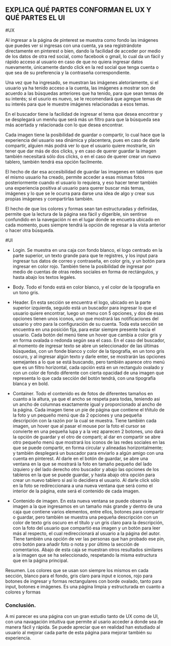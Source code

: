 ## EXPLICA QUÉ PARTES CONFORMAN EL UX Y QUÉ PARTES EL UI

#UX

Al ingresar a la página de pinterest se muestra como fondo las imágenes que puedes ver si ingresas con una cuenta, ya sea registrándote directamente en pinterest o bien, dando la facilidad de acceder por medio de los datos de otra red social, como facebook o gmail, lo cual da un fácil y rápido acceso al usuario en caso de que no quiera ingresar datos nuevamente, únicamente dando click en la red social que tenga cuenta o que sea de su preferencia y la contraseña correspondiente.

Una vez que ha ingresado, se muestran las imágenes aletoriamente, si el usuario ya ha tenido acceso a la cuenta, las imágenes a mostrar son de acuerdo a las búsquedas anteriores que ha tenido, para que sean temas de su interés; si el usurio es nuevo, se le recomendará que agregue temas de su interés para que le muestre imágenes relacionadas a esos temas.

En el buscador tiene la facilidad de ingresar el tema que desea encontrar y se desplegará un menñu que será más un filtro para que la búsqueda sea más acertada y relacionada con lo que desea encontrar.

Cada imagen tiene la posibilidad de guardar o compartir, lo cual hace que la experiencia del usuario sea dinámica y placentera, pues en caso de darle compartir, alguien más podrá ver lo que el usuario quiere mostrarle, sin tener que dar más de dos clicks, y en caso de querer guardar la imagen también necesitará sólo dos clicks, o en el caso de querer crear un nuevo tablero, también tendrá esa opción facilmente. 

El hecho de dar esa accesibilidad de guardar las imagenes en tableros que el mismo usuario ha creado, permite acceder a esas mismas fotos posteriormente cuando el usuario lo requiera, y eso hacer tener también una experiencia positiva al usuario para querer buscar más temas, imágenes y lo que se le ocurra para darse una idea de algo y crear sus propias imágenes y compartirlas también. 

El hecho de que los colores y formas sean tan estructuradas y definidas, permite que la lectura de la página sea fácil y digerible, sin sentirse confundido en la navegación ni en el lugar donde se encuetra ubicado en cada momento, pues siempre tendrá la opción de regresar a la vista anterior o hacer otra búsqueda. 


#UI

- Login. Se muestra en una caja con fondo blanco, el logo centrado en la parte superior, un texto grande para que te registres, y los input para ingresar tus datos de correo y contraseña, en color gris, y un botón para ingresar en color rojo. También tiene la posibilidad de ingresar por medio de cuentas de otras redes sociales en forma de rectángulos, y hasta abajo los textos legales.

- Body. Todo el fondo está en color blanco, y el color de la tipografía en un tono gris. 

- Header. En esta sección se encuentra el logo, ubicado en la parte superior izquierda, seguido está un buscador para ingresar lo que el usuario quiere encontrar, luego un menu con 5 opciones, y dos de esas opciones tienen unos iconos, uno que mostrará las notificaciones del usuario y otro para la configuración de su cuenta. Toda esta sección se encuentra en una posición fija, para estar siempre presente hacia el usuario. Cada botón del menú tiene un hover que cambia a color gris y en forma ovalada o redonda según sea el caso. En el caso del buscador, al momento de ingresar texto se abre un seleccionador de las últimas búsquedas, con un fonde blanco y color de la tipografía, en un tono gris oscuro, y al ingresar algún texto y darle enter, se mostrarán las opciones semejantes a lo que se está buscando, pero también aparece otro menú que es un filtro horizontal, cada opción está en un rectangulo ovalado y con un color de fondo diferente con cierta opacidad de una imagen que representa lo que cada sección del botón tendrá, con una tipografía blanca y en bold.

- Container. Todo el contenido es de fotos de diferentes tamaños en cuanto a la altura, ya que el ancho se respeta para todas, teniendo asi un ancho de columnas exactamente igual y proporcionado al ancho de la página. Cada imagen tiene un pie de página que contiene el tñitulo de la foto y un pequeño menú que da 2 opciones y una pequeña descripción con la razón por la cual se muestra. Tiene también cada imagen, un hover que al pasar el mouse por la foto el cursor se convierte en una pequeña lupa y a la vez aparecen 2 botones, uno dará la opción de guardar y el otro de comparti; al dar en compartir se abre otro pequeño menú que mostrará los iconos de las redes sociales en las que se puede compartir, en forma circular y alineadas horizontalmente; y también desplegará un buscador para enviarlo a algún amigo con una cuenta en pinterest. Al darle en el botón de guardar, se abre una ventana en la que se mostrará la foto en tamaño pequeño del lado izquiero y del lado derecho otro buscador y abajo las opciones de los tableros en la que se puede guardar, y hasta abajo otra opción para crear un nuevo tablero si así lo decidiera el usuario. Al darle click sólo en la foto se redireccionara a una nueva ventana que será como el interior de la página, este será el contenido de cada imagen.

- Contenido de imagen. En esta nueva ventana se puede observa la imagen a la que ingresamos en un tamaño más grande y dentro de una caja que contiene varios elementos, entre ellos, botones para compartir o guardar, pero también se muestra una pequeña descripción con un color de texto gris oscuro en el título y un gris claro para la descripción, con la foto del usuario que compartió esa imagen y un botón para leer más al respecto, el cual redireccionará al usuario a la página del autor. Tiene también una opción de ver las personas que han probado ese pin, otro botón para añadir foto o nota y por último la sección de comentarios. Abajo de esta caja se muestran otros resultados similares a la imagen que se ha seleccionado, respetando la misma estructura que en la página principal.

Resumen. Los colores que se usan son siempre los mismos en cada sección, blanco para el fondo, gris claro para input e iconos, rojo para botones de ingresar y formas rectangulares con borde ovalado, tanto para input, botones e imágenes. Es una página limpia y estructurada en cuanto a colores y formas

### Conclusión.

A mi parecer es una página con un gran estudio tanto de UX como de UI, con una navagación intuitiva que permite al usario acceder a donde sea de manera fácil y rápida. Se puede apreciar que en realidad han estudiado al usuario al mejorar cada parte de esta página para mejorar también su experiencia.





